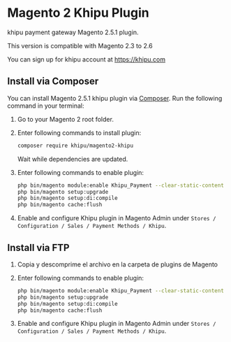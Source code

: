 # Magento 2 Khipu Plugin

khipu payment gateway Magento 2.5.1 plugin.

This version is compatible with Magento 2.3 to 2.6

You can sign up for khipu account at <https://khipu.com>

## Install via Composer

You can install Magento 2.5.1 khipu plugin via [Composer](http://getcomposer.org/). Run the following command in your terminal:

1. Go to your Magento 2 root folder.

2. Enter following commands to install plugin:

    ```bash
    composer require khipu/magento2-khipu
    ```

   Wait while dependencies are updated.

3. Enter following commands to enable plugin:

    ```bash
    php bin/magento module:enable Khipu_Payment --clear-static-content
    php bin/magento setup:upgrade
    php bin/magento setup:di:compile
    php bin/magento cache:flush 
    ```

4. Enable and configure Khipu plugin in Magento Admin under `Stores / Configuration / Sales / Payment Methods / Khipu`.


## Install via FTP
1. Copia y descomprime el archivo en la carpeta de plugins de Magento
2. Enter following commands to enable plugin:

    ```bash
    php bin/magento module:enable Khipu_Payment --clear-static-content
    php bin/magento setup:upgrade
    php bin/magento setup:di:compile
    php bin/magento cache:flush 
    ```

4. Enable and configure Khipu plugin in Magento Admin under `Stores / Configuration / Sales / Payment Methods / Khipu`.

